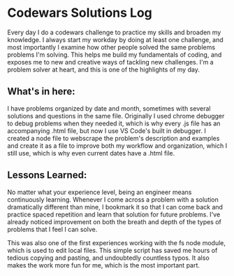 # Codewars Solutions Log
Every day I do a codewars challenge to practice my skills and broaden my knowledge. I always start my workday by doing at least one challenge, and most importantly I examine how other people solved the same problems problems I'm solving. This helps me build my fundamentals of coding, and exposes me to new and creative ways of tackling new challenges. I'm a problem solver at heart, and this is one of the highlights of my day.

## What's in here:

I have problems organized by date and month, sometimes with several solutions and questions in the same file. Originally I used chrome debugger to debug problems when they needed it, which is why every .js file has an accompanying .html file, but now I use VS Code's built in debugger. I created a node file to webscrape the problem's description and examples and create it as a file to improve both my workflow and organization, which I still use, which is why even current dates have a .html file.

## Lessons Learned:

No matter what your experience level, being an engineer means continuously learning. Whenever I come across a problem with a solution dramatically different than mine, I bookmark it so that I can come back and practice spaced repetition and learn that solution for future problems. I've already noticed improvement on both the breath and depth of the types of problems that I feel I can solve.

This was also one of the first experiences working with the fs node module, which is used to edit local files. This simple script has saved me hours of tedious copying and pasting, and undoubtedly countless typos. It also makes the work more fun for me, which is the most important part. 
